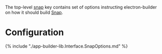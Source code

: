 The top-level [snap](configuration.md#Configuration-snap) key contains set of options instructing electron-builder on how it should build [Snap](http://snapcraft.io).

# Configuration

{% include "./app-builder-lib.Interface.SnapOptions.md" %}